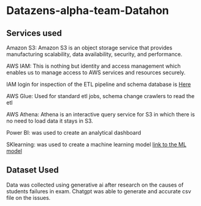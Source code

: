 # Datazens-alpha-team-Datahon


## Services used
Amazon S3: Amazon S3 is an object storage service that provides manufacturing scalability, data availability, security, and performance.

AWS IAM: This is nothing but identity and access management which enables us to manage access to AWS services and resources securely.

IAM login for inspection of the ETL pipeline and schema database is [Here](https://github.com/iambigdan/Datazens-alpha-team-Datathon/blob/main/aws%20resources%20for%20data%20engineering/datazens_alpha_IAM_user_login.csv)

AWS Glue: Used for standard etl jobs, schema change crawlers to read the etl

AWS Athena: Athena is an interactive query service for S3 in which there is no need to load data it stays in S3.

Power BI: was used to create an analytical dashboard

SKlearning: was used to create a machine learning model [link to the ML model](https://github.com/iambigdan/Datazens-alpha-team-Datathon/blob/main/aws%20resources%20for%20data%20engineering/datazens_alpha_IAM_user_login.csv)
## Dataset Used

Data was collected using generative ai after research on the causes of students failures in exam. Chatgpt was able to generate and accurate csv file on the issues.
